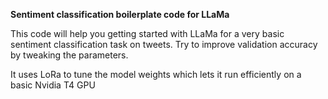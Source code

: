 **Sentiment classification boilerplate code for LLaMa**

This code will help you getting started with LLaMa for a very basic sentiment classification task on tweets.
Try to improve validation accuracy by tweaking the parameters.

It uses LoRa to tune the model weights which lets it run efficiently on a basic Nvidia T4 GPU
